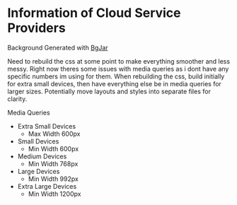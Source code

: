 # Information of Cloud Service Providers

Background Generated with
[BgJar](https://bgjar.com/)

Need to rebuild the css at some point to make everything smoother and less messy.
Right now theres some issues with media queries as i dont have any specific numbers im using for them.
When rebuilding the css, build initially for extra small devices, then have everything else be in media queries for larger sizes.
Potentially move layouts and styles into separate files for clarity.

Media Queries

- Extra Small Devices
  - Max Width 600px
- Small Devices
  - Min Width 600px
- Medium Devices
  - Min Width 768px
- Large Devices
  - Min Width 992px
- Extra Large Devices
  - Min Width 1200px
